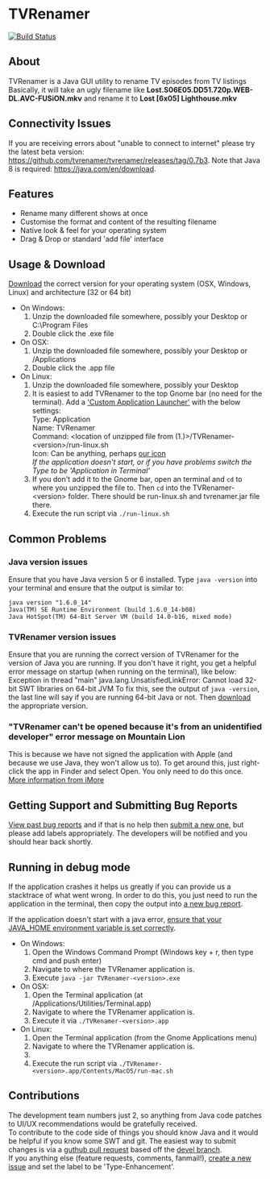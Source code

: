 # TVRenamer
[![Build Status](https://travis-ci.org/tvrenamer/tvrenamer.png)](https://travis-ci.org/tvrenamer/tvrenamer)
## About
TVRenamer is a Java GUI utility to rename TV episodes from TV listings  
Basically, it will take an ugly filename like **Lost.S06E05.DD51.720p.WEB-DL.AVC-FUSiON.mkv** and rename it to **Lost [6x05] Lighthouse.mkv**

## Connectivity Issues
If you are receiving errors about "unable to connect to internet" please try the latest beta version: https://github.com/tvrenamer/tvrenamer/releases/tag/0.7b3. Note that Java 8 is required: https://java.com/en/download.

## Features
 * Rename many different shows at once
 * Customise the format and content of the resulting filename
 * Native look & feel for your operating system
 * Drag & Drop or standard 'add file' interface

## Usage & Download
[Download](http://tvrenamer.github.com) the correct version for your operating system (OSX, Windows, Linux) and architecture (32 or 64 bit)

  * On Windows:
    1. Unzip the downloaded file somewhere, possibly your Desktop or C:\Program Files
    1. Double click the .exe file
  * On OSX:
    1. Unzip the downloaded file somewhere, possibly your Desktop or /Applications
    1. Double click the .app file
  * On Linux:
    1. Unzip the downloaded file somewhere, possibly your Desktop
    1. It is easiest to add TVRenamer to the top Gnome bar (no need for the terminal).  Add a ['Custom Application Launcher'](http://library.gnome.org/users/user-guide/2.32/gospanel-34.html.en) with the below settings:  
    Type: Application  
    Name: TVRenamer  
    Command: <location of unzipped file from (1.)>/TVRenamer-&lt;version&gt;/run-linux.sh  
    Icon: Can be anything, perhaps [our icon](http://github.com/tvrenamer/tvrenamer/raw/master/res/icons/tvrenamer.png)  
    *If the application doesn't start, or if you have problems switch the Type to be 'Application in Terminal'*
    1. If you don't add it to the Gnome bar, open an terminal and `cd` to where you unzipped the file to.  Then `cd` into the TVRenamer-&lt;version&gt; folder.  There should be run-linux.sh and tvrenamer.jar file there.
    1. Execute the run script via `./run-linux.sh`
    
## Common Problems
### Java version issues
Ensure that you have Java version 5 or 6 installed.  Type `java -version` into your terminal and ensure that the output is similar to:

    java version "1.6.0_14"
    Java(TM) SE Runtime Environment (build 1.6.0_14-b08)
    Java HotSpot(TM) 64-Bit Server VM (build 14.0-b16, mixed mode)

### TVRenamer version issues
 Ensure that you are running the correct version of TVRenamer for the version of Java you are running.  If you don't have it right, you get a helpful error message on startup (when running on the terminal), like below:  
        Exception in thread "main" java.lang.UnsatisfiedLinkError: Cannot load 32-bit SWT libraries on 64-bit JVM
To fix this, see the output of `java -version`, the last line will say if you are running 64-bit Java or not.  Then [download](http://tvrenamer.github.com) the appropriate version.

### "TVRenamer can't be opened because it's from an unidentified developer" error message on Mountain Lion
This is because we have not signed the application with Apple (and because we use Java, they won't allow us to). To get around this, just right-click the app in Finder and select Open. You only need to do this once.  
[More information from iMore](http://www.imore.com/how-open-apps-unidentified-developer-os-x-mountain-lion)

## Getting Support and Submitting Bug Reports
[View past bug reports](https://github.com/tvrenamer/tvrenamer/issues) and if that is no help then [submit a new one](https://github.com/tvrenamer/tvrenamer/issues/new), but please add labels appropriately.  The developers will be notified and you should hear back shortly.

## Running in debug mode
If the application crashes it helps us greatly if you can provide us a stacktrace of what went wrong.  In order to do this, you just need to run the application in the terminal, then copy the output into [a new bug report](https://github.com/tvrenamer/tvrenamer/issues/new).

If the application doesn't start with a java error, [ensure that your JAVA_HOME environment variable is set correctly](http://www.oracle.com/technology/sample_code/tech/java/sqlj_jdbc/files/9i_jdbc/EnvSetup.html).

  * On Windows:
    1. Open the Windows Command Prompt (Windows key + r, then type cmd and push enter)
    1. Navigate to where the TVRenamer application is.
    1. Execute `java -jar TVRenamer-<version>.exe`
  * On OSX:
    1. Open the Terminal application (at /Applications/Utilities/Terminal.app)
    1. Navigate to where the TVRenamer application is.
    1. Execute it via `./TVRenamer-<version>.app`
  * On Linux:
    1. Open the Terminal application (from the Gnome Applications menu)
    1. Navigate to where the TVRenamer application is.
    2. 
    1. Execute the run script via `./TVRenamer-<version>.app/Contents/MacOS/run-mac.sh`

## Contributions
The development team numbers just 2, so anything from Java code patches to UI/UX recommendations would be gratefully received.  
To contribute to the code side of things you should know Java and it would be helpful if you know some SWT and git.  The easiest way to submit changes is via a [guthub pull request](http://help.github.com/forking/) based off the [devel branch](http://github.com/tvrenamer/tvrenamer/tree/devel).  
If you anything else (feature requests, comments, fanmail!), [create a new issue](https://github.com/tvrenamer/tvrenamer/issues/new) and set the label to be 'Type-Enhancement'.
